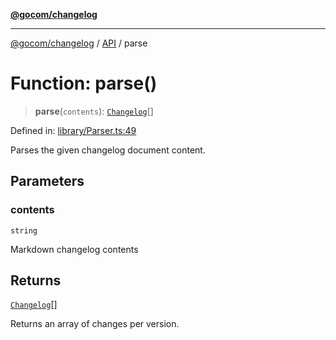 [**@gocom/changelog**](../README.md)

***

[@gocom/changelog](../README.md) / [API](../Public/API.md) / parse

# Function: parse()

> **parse**(`contents`): [`Changelog`](../Types/API.Changelog.md)[]

Defined in: [library/Parser.ts:49](https://github.com/gocom/changelog/blob/5d7ff763e9deecbf9d2eedbc66ef1099bf6b11d7/src/library/Parser.ts#L49)

Parses the given changelog document content.

## Parameters

### contents

`string`

Markdown changelog contents

## Returns

[`Changelog`](../Types/API.Changelog.md)[]

Returns an array of changes per version.
